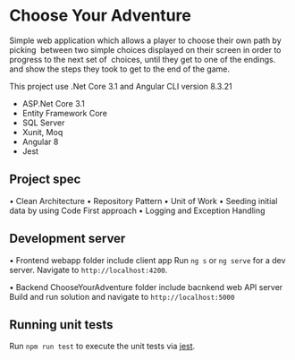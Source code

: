 # Choose Your Adventure

Simple web application which allows a player to choose their own path by picking  between two simple choices displayed on their screen in order to progress to the next set of  choices, until they get to one of the endings. and show the steps they took to get to the end of the game.

This project use .Net Core 3.1 and Angular CLI version 8.3.21

- ASP.Net Core 3.1
- Entity Framework Core
- SQL Server
- Xunit, Moq
- Angular 8
- Jest

## Project spec

• Clean Architecture
• Repository Pattern
• Unit of Work
• Seeding initial data by using Code First approach
• Logging and Exception Handling

## Development server

• Frontend 
webapp folder include client app 
Run `ng s` or `ng serve` for a dev server. Navigate to `http://localhost:4200`. 

• Backend 
ChooseYourAdventure folder include bacnkend web API server
Build and run solution and navigate to `http://localhost:5000`

## Running unit tests

Run `npm run test` to execute the unit tests via [jest](https://jestjs.io).

